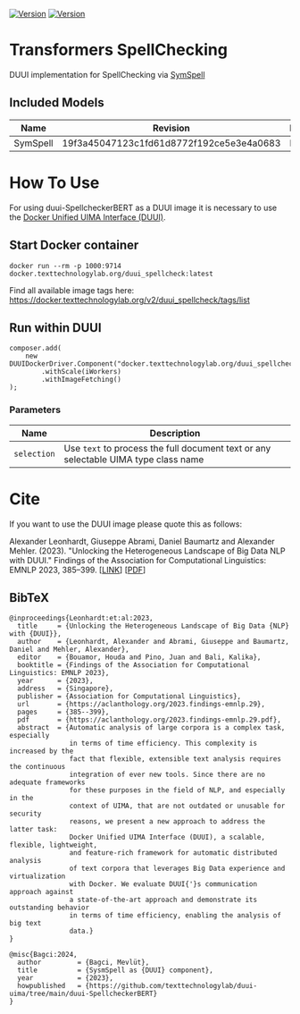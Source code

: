 [![Version](https://img.shields.io/static/v1?label=duui_spellcheck&message=0.1.3&color=blue)](https://docker.texttechnologylab.org/v2/duui_spellcheck/tags/list)
[![Version](https://img.shields.io/static/v1?label=Python&message=3.8&color=green)]()

# Transformers SpellChecking

DUUI implementation for SpellChecking via [SymSpell](https://github.com/mammothb/symspellpy)
## Included Models

| Name                                                    | Revision                                 | Languages |
|---------------------------------------------------------|------------------------------------------|-----------|
| SymSpell | 19f3a45047123c1fd61d8772f192ce5e3e4a0683| DE        |
# How To Use

For using duui-SpellcheckerBERT as a DUUI image it is necessary to use the [Docker Unified UIMA Interface (DUUI)](https://github.com/texttechnologylab/DockerUnifiedUIMAInterface).

## Start Docker container

```
docker run --rm -p 1000:9714 docker.texttechnologylab.org/duui_spellcheck:latest
```

Find all available image tags here: https://docker.texttechnologylab.org/v2/duui_spellcheck/tags/list

## Run within DUUI

```
composer.add(
    new DUUIDockerDriver.Component("docker.texttechnologylab.org/duui_spellcheck:latest")
        .withScale(iWorkers)
        .withImageFetching()
);
```

### Parameters

| Name | Description |
| ---- | ----------- |
| `selection`  | Use `text` to process the full document text or any selectable UIMA type class name |

# Cite

If you want to use the DUUI image please quote this as follows:

Alexander Leonhardt, Giuseppe Abrami, Daniel Baumartz and Alexander Mehler. (2023). "Unlocking the Heterogeneous Landscape of Big Data NLP with DUUI." Findings of the Association for Computational Linguistics: EMNLP 2023, 385–399. [[LINK](https://aclanthology.org/2023.findings-emnlp.29)] [[PDF](https://aclanthology.org/2023.findings-emnlp.29.pdf)] 

## BibTeX

```
@inproceedings{Leonhardt:et:al:2023,
  title     = {Unlocking the Heterogeneous Landscape of Big Data {NLP} with {DUUI}},
  author    = {Leonhardt, Alexander and Abrami, Giuseppe and Baumartz, Daniel and Mehler, Alexander},
  editor    = {Bouamor, Houda and Pino, Juan and Bali, Kalika},
  booktitle = {Findings of the Association for Computational Linguistics: EMNLP 2023},
  year      = {2023},
  address   = {Singapore},
  publisher = {Association for Computational Linguistics},
  url       = {https://aclanthology.org/2023.findings-emnlp.29},
  pages     = {385--399},
  pdf       = {https://aclanthology.org/2023.findings-emnlp.29.pdf},
  abstract  = {Automatic analysis of large corpora is a complex task, especially
               in terms of time efficiency. This complexity is increased by the
               fact that flexible, extensible text analysis requires the continuous
               integration of ever new tools. Since there are no adequate frameworks
               for these purposes in the field of NLP, and especially in the
               context of UIMA, that are not outdated or unusable for security
               reasons, we present a new approach to address the latter task:
               Docker Unified UIMA Interface (DUUI), a scalable, flexible, lightweight,
               and feature-rich framework for automatic distributed analysis
               of text corpora that leverages Big Data experience and virtualization
               with Docker. We evaluate DUUI{'}s communication approach against
               a state-of-the-art approach and demonstrate its outstanding behavior
               in terms of time efficiency, enabling the analysis of big text
               data.}
}

@misc{Bagci:2024,
  author         = {Bagci, Mevlüt},
  title          = {SysmSpell as {DUUI} component},
  year           = {2023},
  howpublished   = {https://github.com/texttechnologylab/duui-uima/tree/main/duui-SpellcheckerBERT}
}

```
